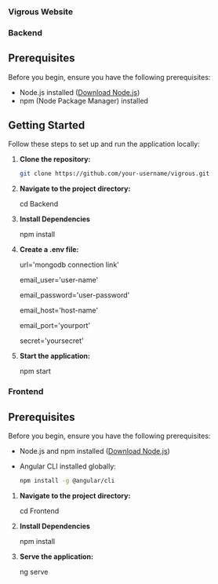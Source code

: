 
### Vigrous Website


### Backend

## Prerequisites

Before you begin, ensure you have the following prerequisites:

- Node.js installed ([Download Node.js](https://nodejs.org/))
- npm (Node Package Manager) installed

## Getting Started

Follow these steps to set up and run the application locally:

1. **Clone the repository:**

   ```bash
   git clone https://github.com/your-username/vigrous.git

2. **Navigate to the project directory:** 
   
   cd Backend

3. **Install Dependencies**

   npm install

4. **Create a .env file:**

   url='mongodb connection link'

   email_user='user-name'

   email_password='user-password'

   email_host='host-name'

   email_port='yourport'

   secret='yoursecret'

5. **Start the application:**

   npm start


### Frontend

## Prerequisites

Before you begin, ensure you have the following prerequisites:

- Node.js and npm installed ([Download Node.js](https://nodejs.org/))
- Angular CLI installed globally:

  ```bash
  npm install -g @angular/cli

1. **Navigate to the project directory:** 
 
   cd Frontend

2. **Install Dependencies**

   npm install

3. **Serve the application:**

   ng serve




